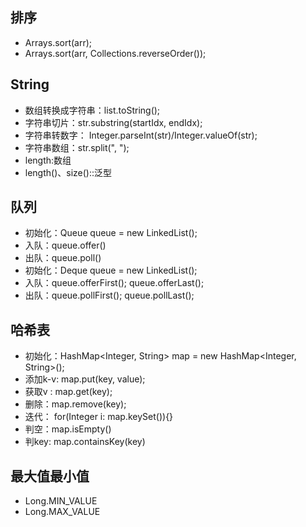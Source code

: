## 排序

- Arrays.sort(arr);
- Arrays.sort(arr, Collections.reverseOrder());

## String
- 数组转换成字符串：list.toString();
- 字符串切片：str.substring(startIdx, endIdx);
- 字符串转数字： Integer.parseInt(str)/Integer.valueOf(str);
- 字符串数组：str.split(", ");
- length:数组
- length()、size()::泛型
## 队列
- 初始化：Queue<Integer> queue = new LinkedList<Integer>();
- 入队：queue.offer()
- 出队：queue.poll()
- 初始化：Deque<Integer> queue = new LinkedList<Integer>();
- 入队：queue.offerFirst(); queue.offerLast();
- 出队：queue.pollFirst(); queue.pollLast();
## 哈希表
- 初始化：HashMap<Integer, String> map = new HashMap<Integer, String>();
- 添加k-v: map.put(key, value);
- 获取v : map.get(key);
- 删除：map.remove(key);
- 迭代： for(Integer i: map.keySet()){}
- 判空：map.isEmpty()
- 判key: map.containsKey(key)

## 最大值最小值
- Long.MIN_VALUE
- Long.MAX_VALUE
